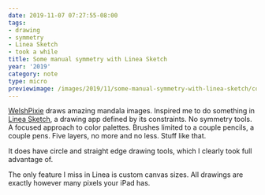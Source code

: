 ```yaml
---
date: 2019-11-07 07:27:55-08:00
tags:
- drawing
- symmetry
- Linea Sketch
- took a while
title: Some manual symmetry with Linea Sketch
year: '2019'
category: note
type: micro
previewimage: /images/2019/11/some-manual-symmetry-with-linea-sketch/cover.jpg
---
```


[WelshPixie][] draws amazing mandala images. Inspired me to do something in [Linea Sketch][], a drawing app defined
by its constraints. No symmetry tools. A focused approach to color palettes. Brushes limited to a couple
pencils, a couple pens. Five layers, no more and no less. Stuff like that.

It does have circle and straight edge drawing tools, which I clearly took full advantage of.

The only feature I miss in Linea is custom canvas sizes. All drawings are exactly however many pixels your
iPad has.

[WelshPixie]: http://delsdoodles.com/
[Linea Sketch]: https://linea-app.com/
